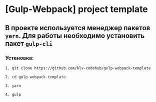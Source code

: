 # [Gulp-Webpack] project template

## В проекте используется менеджер пакетов ```yarn```. Для работы необходимо установить пакет ```gulp-cli``` 

### Установка:

    1. git clone https://github.com/klv-codehub/gulp-webpack-template

    2. cd gulp-webpack-template

    3. yarn
    
    4. gulp
